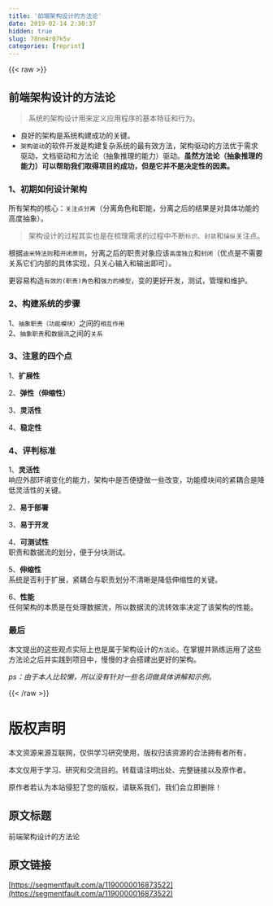 ```yaml
---
title: '前端架构设计的方法论' 
date: 2019-02-14 2:30:37
hidden: true
slug: 78nm4r07k5v
categories: [reprint]
---
```


{{< raw >}}

                    
<h2 id="articleHeader0">前端架构设计的方法论</h2>
<blockquote>系统的架构设计用来定义应用程序的基本特征和行为。</blockquote>
<ul>
<li>良好的架构是系统构建成功的关键。</li>
<li>
<code>架构驱动</code>的软件开发是构建复杂系统的最有效方法，架构驱动的方法优于需求驱动，文档驱动和方法论（抽象推理的能力）驱动。<strong>虽然方法论（抽象推理的能力）可以帮助我们取得项目的成功，但是它并不是决定性的因素。</strong>
</li>
</ul>
<h3 id="articleHeader1">1、初期如何设计架构</h3>
<p>所有架构的核心：<code>关注点分离</code>（分离角色和职能，分离之后的结果是对具体功能的高度抽象）。</p>
<blockquote>架构设计的过程其实也是在梳理需求的过程中不断<code>标识</code>、<code>封装</code>和<code>操纵</code>关注点。</blockquote>
<p>根据<code>迪米特法则</code>和<code>开闭原则</code>，分离之后的职责对象应该<code>高度独立</code>和<code>封闭</code>（优点是不需要关系它们内部的具体实现，只关心输入和输出即可）。</p>
<p>更容易构造<code>有效的(职责)角色</code>和<code>强力的模型</code>，变的更好开发，测试，管理和维护。</p>
<h3 id="articleHeader2">2、构建系统的步骤</h3>
<p>1、<code>抽象职责（功能模块）</code>之间的<code>相互作用</code><br>2、<code>抽象职责</code>和<code>数据流</code>之间的<code>关系</code></p>
<h3 id="articleHeader3">3、注意的四个点</h3>
<p>1、<strong>扩展性</strong></p>
<p>2、<strong>弹性（伸缩性）</strong></p>
<p>3、<strong>灵活性</strong></p>
<p>4、<strong>稳定性</strong></p>
<h3 id="articleHeader4">4、评判标准</h3>
<p>1、<strong>灵活性</strong><br>响应外部环境变化的能力，架构中是否便捷做一些改变，功能模块间的紧耦合是降低灵活性的关键。</p>
<p>2、<strong>易于部署</strong></p>
<p>3、<strong>易于开发</strong></p>
<p>4、<strong>可测试性</strong><br>职责和数据流的划分，便于分块测试。</p>
<p>5、<strong>伸缩性</strong><br>系统是否利于扩展，紧耦合与职责划分不清晰是降低伸缩性的关键。</p>
<p>6、<strong>性能</strong><br>任何架构的本质是在处理数据流，所以数据流的流转效率决定了该架构的性能。</p>
<h3 id="articleHeader5">最后</h3>
<p>本文提出的这些观点实际上也是属于架构设计的<code>方法论</code>。在掌握并熟练运用了这些方法论之后并实践到项目中，慢慢的才会搭建出更好的架构。</p>
<p><em>ps：由于本人比较懒，所以没有针对一些名词做具体讲解和示例。</em></p>

                
{{< /raw >}}

# 版权声明
本文资源来源互联网，仅供学习研究使用，版权归该资源的合法拥有者所有，

本文仅用于学习、研究和交流目的。转载请注明出处、完整链接以及原作者。

原作者若认为本站侵犯了您的版权，请联系我们，我们会立即删除！

## 原文标题
前端架构设计的方法论

## 原文链接
[https://segmentfault.com/a/1190000016873522](https://segmentfault.com/a/1190000016873522)

